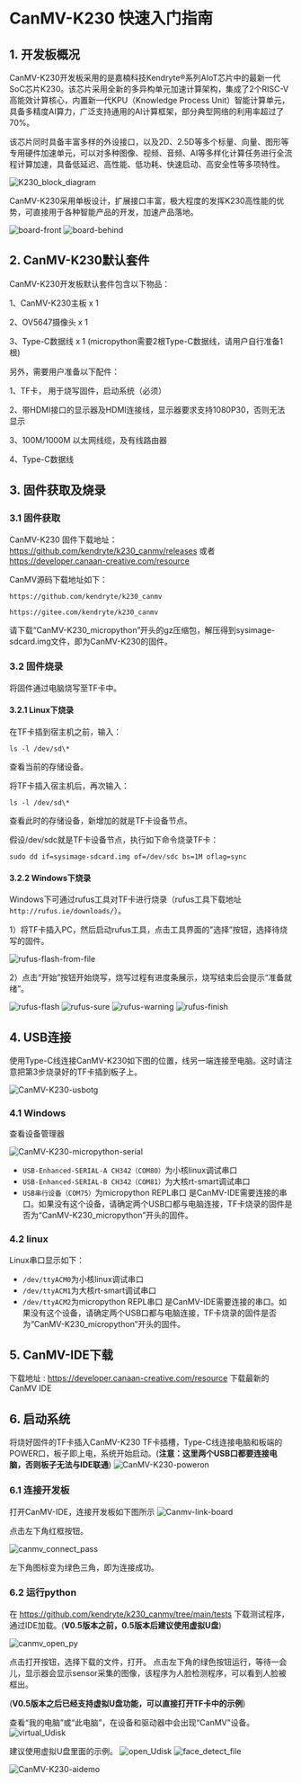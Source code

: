 # CanMV-K230 快速入门指南

## 1. 开发板概况

CanMV-K230开发板采用的是嘉楠科技Kendryte®系列AIoT芯片中的最新一代SoC芯片K230。该芯片采用全新的多异构单元加速计算架构，集成了2个RISC-V高能效计算核心，内置新一代KPU（Knowledge Process Unit）智能计算单元，具备多精度AI算力，广泛支持通用的AI计算框架，部分典型网络的利用率超过了70%。

该芯片同时具备丰富多样的外设接口，以及2D、2.5D等多个标量、向量、图形等专用硬件加速单元，可以对多种图像、视频、音频、AI等多样化计算任务进行全流程计算加速，具备低延迟、高性能、低功耗、快速启动、高安全性等多项特性。

![K230_block_diagram](images/K230_block_diagram.png)

CanMV-K230采用单板设计，扩展接口丰富，极大程度的发挥K230高性能的优势，可直接用于各种智能产品的开发，加速产品落地。

![board-front](images/CanMV-K230_front.png)
![board-behind](images/CanMV-K230_behind.png)

## 2. CanMV-K230默认套件

CanMV-K230开发板默认套件包含以下物品：

1、CanMV-K230主板 x 1

2、OV5647摄像头 x 1

3、Type-C数据线 x 1 (micropython需要2根Type-C数据线，请用户自行准备1根)

另外，需要用户准备以下配件：

1、TF卡， 用于烧写固件，启动系统（必须）

2、带HDMI接口的显示器及HDMI连接线，显示器要求支持1080P30，否则无法显示

3、100M/1000M 以太网线缆，及有线路由器

4、Type-C数据线

## 3. 固件获取及烧录

### 3.1 固件获取

CanMV-K230 固件下载地址： <https://github.com/kendryte/k230_canmv/releases> 或者 <https://developer.canaan-creative.com/resource>

CanMV源码下载地址如下：

`https://github.com/kendryte/k230_canmv`

`https://gitee.com/kendryte/k230_canmv`

请下载“CanMV-K230_micropython”开头的gz压缩包，解压得到sysimage-sdcard.img文件，即为CanMV-K230的固件。

### 3.2 固件烧录

将固件通过电脑烧写至TF卡中。

#### 3.2.1 Linux下烧录

在TF卡插到宿主机之前，输入：

`ls -l /dev/sd\*`

查看当前的存储设备。

将TF卡插入宿主机后，再次输入：

`ls -l /dev/sd\*`

查看此时的存储设备，新增加的就是TF卡设备节点。

假设/dev/sdc就是TF卡设备节点，执行如下命令烧录TF卡：

`sudo dd if=sysimage-sdcard.img of=/dev/sdc bs=1M oflag=sync`

#### 3.2.2 Windows下烧录

Windows下可通过rufus工具对TF卡进行烧录（rufus工具下载地址 `http://rufus.ie/downloads/`）。

1）将TF卡插入PC，然后启动rufus工具，点击工具界面的"选择”按钮，选择待烧写的固件。

![rufus-flash-from-file](images/rufus_select.png)

2）点击“开始”按钮开始烧写，烧写过程有进度条展示，烧写结束后会提示“准备就绪”。

![rufus-flash](images/rufus_start.png)
![rufus-sure](images/rufus_sure.png)
![rufus-warning](images/rufus_warning.png)
![rufus-finish](images/rufus_finish.png)

## 4. USB连接

使用Type-C线连接CanMV-K230如下图的位置，线另一端连接至电脑。这时请注意把第3步烧录好的TF卡插到板子上。

![CanMV-K230-usbotg](images/CanMV-K230-usbotg.png)

### 4.1 Windows

查看设备管理器

![CanMV-K230-micropython-serial](images/CanMV-K230-micropython-serial.png)

- `USB-Enhanced-SERIAL-A CH342（COM80）`为小核linux调试串口
- `USB-Enhanced-SERIAL-B CH342（COM81）`为大核rt-smart调试串口
- `USB串行设备（COM75）`为micropython REPL串口 是CanMV-IDE需要连接的串口。如果没有这个设备，请确定两个USB口都与电脑连接，TF卡烧录的固件是否为“CanMV-K230_micropython”开头的固件。

### 4.2 linux

Linux串口显示如下：

- `/dev/ttyACM0`为小核linux调试串口
- `/dev/ttyACM1`为大核rt-smart调试串口
- `/dev/ttyACM2`为micropython REPL串口 是CanMV-IDE需要连接的串口。如果没有这个设备，请确定两个USB口都与电脑连接，TF卡烧录的固件是否为“CanMV-K230_micropython”开头的固件。

## 5. CanMV-IDE下载

下载地址 : <https://developer.canaan-creative.com/resource> 下载最新的CanMV IDE

## 6. 启动系统

将烧好固件的TF卡插入CanMV-K230 TF卡插槽，Type-C线连接电脑和板端的POWER口，板子即上电，系统开始启动。(**注意：这里两个USB口都要连接电脑，否则板子无法与IDE联通**)
![CanMV-K230-poweron](images/CanMV-K230-poweron.png)

### 6.1 连接开发板

打开CanMV-IDE，连接开发板如下图所示
![Canmv-link-board](images/Canmv-link-board.png)

点击左下角红框按钮。

![canmv_connect_pass](images/canmv_connect_pass.png)

左下角图标变为绿色三角，即为连接成功。

### 6.2 运行python

在 <https://github.com/kendryte/k230_canmv/tree/main/tests> 下载测试程序，通过IDE加载。(**V0.5版本之前，0.5版本后建议使用虚拟U盘**)

![canmv_open_py](images/canmv_open_py.png)

点击打开按钮，选择下载的文件，打开。 点击左下角的绿色按钮运行，等待一会儿，显示器会显示sensor采集的图像，该程序为人脸检测程序，可以看到人脸被框出。

(**V0.5版本之后已经支持虚拟U盘功能，可以直接打开TF卡中的示例**)

查看“我的电脑”或“此电脑”，在设备和驱动器中会出现“CanMV"设备。
![virtual_Udisk](images/virtual_Udisk.png)

建议使用虚拟U盘里面的示例。
![open_Udisk](images/open_Udisk.png)
![face_detect_file](images/face_detect_file.png)

![CanMV-K230-aidemo](images/CanMV-K230-aidemo.png)
